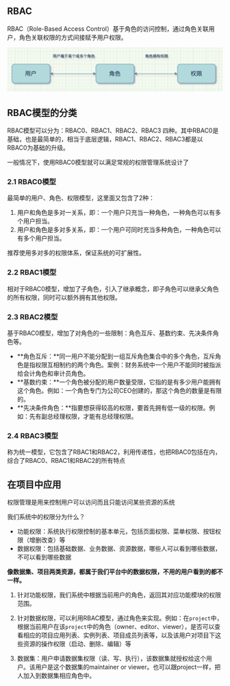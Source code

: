 

## RBAC

RBAC（Role-Based Access Control）基于角色的访问控制，通过角色关联用户，角色关联权限的方式间接赋予用户权限。

![image-20221013230629222](RBAC.assets/image-20221013230629222-5673591.png)

## RBAC模型的分类

RBAC模型可以分为：RBAC0、RBAC1、RBAC2、RBAC3 四种。其中RBAC0是基础，也是最简单的，相当于底层逻辑，RBAC1、RBAC2、RBAC3都是以RBAC0为基础的升级。

一般情况下，使用RBAC0模型就可以满足常规的权限管理系统设计了

### 2.1 RBAC0模型

最简单的用户、角色、权限模型，这里面又包含了2种：

1. 用户和角色是多对一关系，即：一个用户只充当一种角色，一种角色可以有多个用户担当。
2. 用户和角色是多对多关系，即：一个用户可同时充当多种角色，一种角色可以有多个用户担当。

推荐使用多对多的权限体系，保证系统的可扩展性。

### 2.2 RBAC1模型

相对于RBAC0模型，增加了子角色，引入了继承概念，即子角色可以继承父角色的所有权限，同时可以额外拥有其他权限。



### 2.3 RBAC2模型

基于RBAC0模型，增加了对角色的一些限制：角色互斥、基数约束、先决条件角色等。

- **角色互斥：**同一用户不能分配到一组互斥角色集合中的多个角色，互斥角色是指权限互相制约的两个角色。案例：财务系统中一个用户不能同时被指派给会计角色和审计员角色。
- **基数约束：**一个角色被分配的用户数量受限，它指的是有多少用户能拥有这个角色。例如：一个角色专门为公司CEO创建的，那这个角色的数量是有限的。
- **先决条件角色：**指要想获得较高的权限，要首先拥有低一级的权限。例如：先有副总经理权限，才能有总经理权限。



### 2.4 RBAC3模型

称为统一模型，它包含了RBAC1和RBAC2，利用传递性，也把RBAC0包括在内，综合了RBAC0、RBAC1和RBAC2的所有特点




## 在项目中应用

权限管理是用来控制用户可以访问而且只能访问某些资源的系统

我们系统中的权限分为什么？

* 功能权限：系统执行权限控制的基本单元，包括页面权限、菜单权限、按钮权限（增删改查）等
* 数据权限：包括基础数据、业务数据、资源数据，哪些人可以看到哪些数据，不可以看到哪些数据

**像数据集、项目两类资源，都属于我们平台中的数据权限，不用的用户看到的都不一样。**

1. 针对功能权限，我们系统中根据当前用户的角色，返回其对应功能模块的权限范围。

2. 针对数据权限，可以利用RBAC模型，通过角色来实现。例如：在`project`中，根据当前用户在该`project`中的角色（owner、editor、viewer），是否可以查看相应的项目应用列表、实例列表、项目成员列表等，以及该用户对项目下这些资源的操作权限（启动、删除、编辑）等
3. 数据集：用户申请数据集权限（读、写、执行），该数据集就授权给这个用户。该用户是这个数据集的maintainer or viewer。也可以跟project一样，把人加入到数据集相应角色中。








